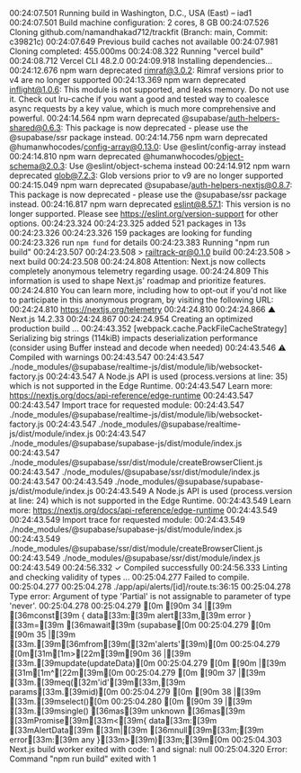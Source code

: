 00:24:07.501 Running build in Washington, D.C., USA (East) – iad1
00:24:07.501 Build machine configuration: 2 cores, 8 GB
00:24:07.526 Cloning github.com/namandhakad712/trackfit (Branch: main, Commit: c39821c)
00:24:07.649 Previous build caches not available
00:24:07.981 Cloning completed: 455.000ms
00:24:08.322 Running "vercel build"
00:24:08.712 Vercel CLI 48.2.0
00:24:09.918 Installing dependencies...
00:24:12.676 npm warn deprecated rimraf@3.0.2: Rimraf versions prior to v4 are no longer supported
00:24:13.369 npm warn deprecated inflight@1.0.6: This module is not supported, and leaks memory. Do not use it. Check out lru-cache if you want a good and tested way to coalesce async requests by a key value, which is much more comprehensive and powerful.
00:24:14.564 npm warn deprecated @supabase/auth-helpers-shared@0.6.3: This package is now deprecated - please use the @supabase/ssr package instead.
00:24:14.756 npm warn deprecated @humanwhocodes/config-array@0.13.0: Use @eslint/config-array instead
00:24:14.810 npm warn deprecated @humanwhocodes/object-schema@2.0.3: Use @eslint/object-schema instead
00:24:14.912 npm warn deprecated glob@7.2.3: Glob versions prior to v9 are no longer supported
00:24:15.049 npm warn deprecated @supabase/auth-helpers-nextjs@0.8.7: This package is now deprecated - please use the @supabase/ssr package instead.
00:24:16.817 npm warn deprecated eslint@8.57.1: This version is no longer supported. Please see https://eslint.org/version-support for other options.
00:24:23.324 
00:24:23.325 added 521 packages in 13s
00:24:23.326 
00:24:23.326 159 packages are looking for funding
00:24:23.326   run `npm fund` for details
00:24:23.383 Running "npm run build"
00:24:23.507 
00:24:23.508 > railtrack-qr@0.1.0 build
00:24:23.508 > next build
00:24:23.508 
00:24:24.808 Attention: Next.js now collects completely anonymous telemetry regarding usage.
00:24:24.809 This information is used to shape Next.js' roadmap and prioritize features.
00:24:24.810 You can learn more, including how to opt-out if you'd not like to participate in this anonymous program, by visiting the following URL:
00:24:24.810 https://nextjs.org/telemetry
00:24:24.810 
00:24:24.866   ▲ Next.js 14.2.33
00:24:24.867 
00:24:24.954    Creating an optimized production build ...
00:24:43.352 <w> [webpack.cache.PackFileCacheStrategy] Serializing big strings (114kiB) impacts deserialization performance (consider using Buffer instead and decode when needed)
00:24:43.546  ⚠ Compiled with warnings
00:24:43.547 
00:24:43.547 ./node_modules/@supabase/realtime-js/dist/module/lib/websocket-factory.js
00:24:43.547 A Node.js API is used (process.versions at line: 35) which is not supported in the Edge Runtime.
00:24:43.547 Learn more: https://nextjs.org/docs/api-reference/edge-runtime
00:24:43.547 
00:24:43.547 Import trace for requested module:
00:24:43.547 ./node_modules/@supabase/realtime-js/dist/module/lib/websocket-factory.js
00:24:43.547 ./node_modules/@supabase/realtime-js/dist/module/index.js
00:24:43.547 ./node_modules/@supabase/supabase-js/dist/module/index.js
00:24:43.547 ./node_modules/@supabase/ssr/dist/module/createBrowserClient.js
00:24:43.547 ./node_modules/@supabase/ssr/dist/module/index.js
00:24:43.547 
00:24:43.549 ./node_modules/@supabase/supabase-js/dist/module/index.js
00:24:43.549 A Node.js API is used (process.version at line: 24) which is not supported in the Edge Runtime.
00:24:43.549 Learn more: https://nextjs.org/docs/api-reference/edge-runtime
00:24:43.549 
00:24:43.549 Import trace for requested module:
00:24:43.549 ./node_modules/@supabase/supabase-js/dist/module/index.js
00:24:43.549 ./node_modules/@supabase/ssr/dist/module/createBrowserClient.js
00:24:43.549 ./node_modules/@supabase/ssr/dist/module/index.js
00:24:43.549 
00:24:56.332  ✓ Compiled successfully
00:24:56.333    Linting and checking validity of types ...
00:25:04.277 Failed to compile.
00:25:04.277 
00:25:04.278 ./app/api/alerts/[id]/route.ts:36:15
00:25:04.278 Type error: Argument of type 'Partial<AlertData>' is not assignable to parameter of type 'never'.
00:25:04.278 
00:25:04.279 [0m [90m 34 |[39m     [36mconst[39m { data[33m:[39m alert[33m,[39m error } [33m=[39m [36mawait[39m (supabase[0m
00:25:04.279 [0m [90m 35 |[39m       [33m.[39m[36mfrom[39m([32m'alerts'[39m)[0m
00:25:04.279 [0m[31m[1m>[22m[39m[90m 36 |[39m       [33m.[39mupdate(updateData)[0m
00:25:04.279 [0m [90m    |[39m               [31m[1m^[22m[39m[0m
00:25:04.279 [0m [90m 37 |[39m       [33m.[39meq([32m'id'[39m[33m,[39m params[33m.[39mid)[0m
00:25:04.279 [0m [90m 38 |[39m       [33m.[39mselect()[0m
00:25:04.280 [0m [90m 39 |[39m       [33m.[39msingle() [36mas[39m unknown [36mas[39m [33mPromise[39m[33m<[39m{ data[33m:[39m [33mAlertData[39m [33m|[39m [36mnull[39m[33m;[39m error[33m:[39m any }[33m>[39m)[33m;[39m[0m
00:25:04.303 Next.js build worker exited with code: 1 and signal: null
00:25:04.320 Error: Command "npm run build" exited with 1